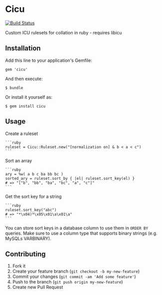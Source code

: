 # Cicu

[![Build Status](https://travis-ci.org/groe/cicu.png?branch=master)](http://travis-ci.org/groe/cicu)

Custom ICU rulesets for collation in ruby - requires libicu

## Installation

Add this line to your application's Gemfile:

    gem 'cicu'

And then execute:

    $ bundle

Or install it yourself as:

    $ gem install cicu

## Usage

Create a ruleset

    ```ruby
    ruleset = Cicu::Ruleset.new("[normalization on] & b < a < c")
    ```

Sort an array

    ```ruby
    ary = %w( a b c ba bb bc )
    sorted_ary = ruleset.sort_by { |el| ruleset.sort_key(el) }
    # => "["b", "bb", "ba", "bc", "a", "c"]"
    ```

Get the sort key for a string

    ```ruby
    ruleset.sort_key("abc")
    # => "*\x04)*\x05\x01\a\x01\a"
    ```

You can store sort keys in a database column to use them in `ORDER BY` queries. Make sure to use a column type that supports binary strings (e.g. MySQLs VARBINARY).

## Contributing

1. Fork it
2. Create your feature branch (`git checkout -b my-new-feature`)
3. Commit your changes (`git commit -am 'Add some feature'`)
4. Push to the branch (`git push origin my-new-feature`)
5. Create new Pull Request
